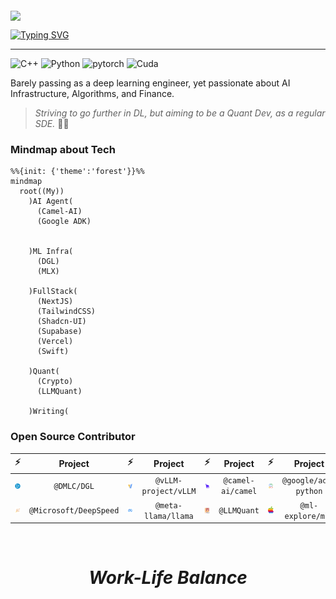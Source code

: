<img src="https://upload.wikimedia.org/wikipedia/commons/thumb/c/c1/Google_%22G%22_logo.svg/768px-Google_%22G%22_logo.svg.png" width="20px" style="vertical-align: middle; margin-top: 20px;" />

<a href="https://git.io/typing-svg"><img src="https://readme-typing-svg.demolab.com?font=Fira+Code&weight=600&pause=1000&color=F3B95F&random=false&width=435&height=35&lines=LastWhisper+%F0%9F%91%8B" alt="Typing SVG" /></a>

--- 

![C++](https://img.shields.io/badge/C++-00599C.svg?logo=c%2B%2B&logoColor=white) ![Python](https://img.shields.io/badge/Python-14354C.svg?logo=python&logoColor=white) ![pytorch](https://img.shields.io/badge/PyTorch-50%25-EE4C2C.svg?style=flat&logo=pytorch) ![Cuda](https://img.shields.io/badge/Cuda-2%25-85B737.svg?style=flat&logo=nvidia)

Barely passing as a deep learning engineer, yet passionate about AI Infrastructure, Algorithms, and Finance.

> _Striving to go further in DL, but aiming to be a Quant Dev, as a regular SDE._ 😮‍💨

### Mindmap about Tech

```mermaid
%%{init: {'theme':'forest'}}%%
mindmap
  root((My))
    )AI Agent(
      (Camel-AI)
      (Google ADK)
      
    
    )ML Infra(
      (DGL)
      (MLX)
    
    )FullStack(
      (NextJS)
      (TailwindCSS)
      (Shadcn-UI)
      (Supabase)
      (Vercel)
      (Swift)
    
    )Quant(
      (Crypto)
      (LLMQuant)

    )Writing(

```

### Open Source Contributor

| ⚡️ | Project | ⚡️ | Project | ⚡️ | Project | ⚡️ | Project | 
| :--: | :--: | :--: | :--: | :--: | :--: | :--: | :--: |
| <img src="./files/dmlc-logo.png" alt="@dmlc" width="30px" /> | `@DMLC/DGL`  | <img src="./files/vllm-logo.png" alt="vLLM" width="25px" /> | `@vLLM-project/vLLM` | <img src="./files/camel-logo.png" alt="camel-ai" width="25px" /> | `@camel-ai/camel` | <img src="./files/agent-development-kit.png" alt="adk" width="25px" /> | `@google/adk-python` |
| <img src="./files/deepspeed-logo.png" alt="DeepSpeed" width="25px" />  | `@Microsoft/DeepSpeed` | <img src="./files/meta-logo.png" alt = "meta" width="26px" /> | `@meta-llama/llama` | <img src="./files/llmquant-logo.png" alt="llmquant" width="25px" /> | `@LLMQuant` |  <img src="./files/apple-logo-fancy.png" alt = "apple" width="24px" /> | `@ml-explore/mlx` |

<!-- 好久没做开源了 -->

<br/>
<h1 align='center'><i>Work-Life Balance</i></h1> 
